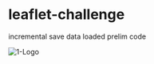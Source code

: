 # leaflet-challenge

incremental save   data loaded prelim code 

![1-Logo](https://user-images.githubusercontent.com/82190357/136107621-7fcd639f-d9a2-4f28-b7e3-4ef720893f8d.png)
